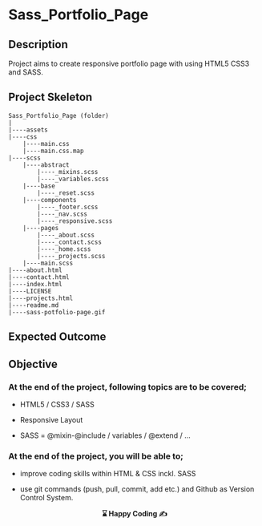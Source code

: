 # Sass_Portfolio_Page

## Description

Project aims to create responsive portfolio page with using HTML5 CSS3 and SASS.

## Project Skeleton

```
Sass_Portfolio_Page (folder)
|
|----assets
|----css
    |----main.css
    |----main.css.map
|----scss
    |----abstract
        |----_mixins.scss
        |----_variables.scss
    |----base
        |----_reset.scss
    |----components
        |----_footer.scss
        |----_nav.scss
        |----_responsive.scss
    |----pages
        |----_about.scss
        |----_contact.scss
        |----_home.scss
        |----_projects.scss
    |----main.scss
|----about.html
|----contact.html
|----index.html
|----LICENSE
|----projects.html
|----readme.md
|----sass-potfolio-page.gif
```

## Expected Outcome

## Objective

### At the end of the project, following topics are to be covered;

- HTML5 / CSS3 / SASS

- Responsive Layout

- SASS = @mixin-@include / variables / @extend / ...

### At the end of the project, you will be able to;

- improve coding skills within HTML & CSS inckl. SASS

- use git commands (push, pull, commit, add etc.) and Github as Version Control System.

<p align="center"> <strong>⌛ Happy Coding  ✍ </strong> </p>
